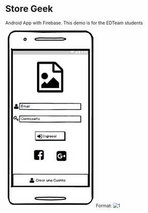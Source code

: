 # Store Geek
Android App with Firebase. This demo is for the EDTeam students

![GitHub Logo](/mockups/1.jpg)
Format: ![1](url)
